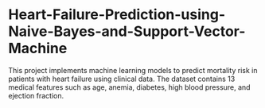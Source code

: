 # Heart-Failure-Prediction-using-Naive-Bayes-and-Support-Vector-Machine
This project implements machine learning models to predict mortality risk in patients with heart failure using clinical data. The dataset contains 13 medical features such as age, anemia, diabetes, high blood pressure, and ejection fraction.

